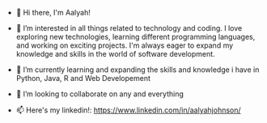 - 👋 Hi there, I'm Aalyah! 

- 👀 I’m interested in all things related to technology and coding.
I love exploring new technologies, learning different programming languages, and working on exciting projects. 
I'm always eager to expand my knowledge and skills in the world of software development.

- 🌱 I’m currently learning and expanding the skills and knowledge i have in Python, Java, R and Web Developement

- 💞️ I’m looking to collaborate on any and everything

- 📫 Here's my linkedin!: https://www.linkedin.com/in/aalyahjohnson/












<!---
johnsonaalyah/johnsonaalyah is a ✨ special ✨ repository because its `README.md` (this file) appears on your GitHub profile.
You can click the Preview link to take a look at your changes.
--->
